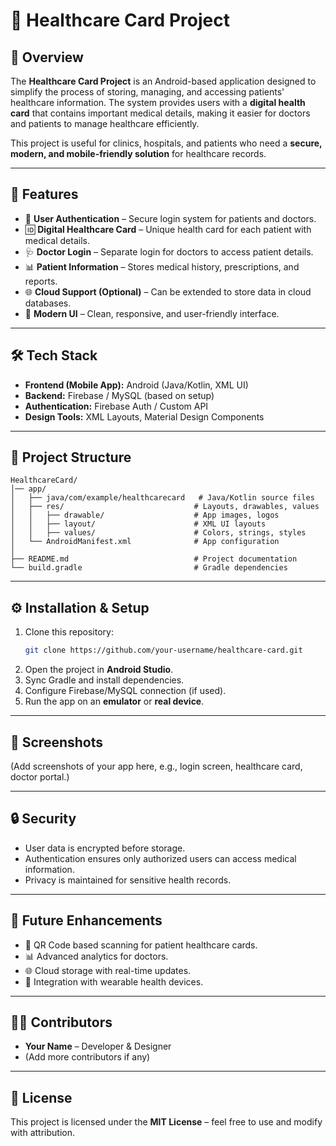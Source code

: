 # 🏥 Healthcare Card Project

## 📌 Overview
The **Healthcare Card Project** is an Android-based application designed to simplify the process of storing, managing, and accessing patients' healthcare information. The system provides users with a **digital health card** that contains important medical details, making it easier for doctors and patients to manage healthcare efficiently.  

This project is useful for clinics, hospitals, and patients who need a **secure, modern, and mobile-friendly solution** for healthcare records.

---

## 🚀 Features
- 🔐 **User Authentication** – Secure login system for patients and doctors.  
- 🆔 **Digital Healthcare Card** – Unique health card for each patient with medical details.  
- 🩺 **Doctor Login** – Separate login for doctors to access patient details.  
- 📊 **Patient Information** – Stores medical history, prescriptions, and reports.  
- 🌐 **Cloud Support (Optional)** – Can be extended to store data in cloud databases.  
- 🎨 **Modern UI** – Clean, responsive, and user-friendly interface.  

---

## 🛠️ Tech Stack
- **Frontend (Mobile App):** Android (Java/Kotlin, XML UI)  
- **Backend:** Firebase / MySQL (based on setup)  
- **Authentication:** Firebase Auth / Custom API  
- **Design Tools:** XML Layouts, Material Design Components  

---

## 📂 Project Structure
```
HealthcareCard/
│── app/                  
│   ├── java/com/example/healthcarecard   # Java/Kotlin source files
│   ├── res/                             # Layouts, drawables, values
│   │   ├── drawable/                    # App images, logos
│   │   ├── layout/                      # XML UI layouts
│   │   ├── values/                      # Colors, strings, styles
│   └── AndroidManifest.xml              # App configuration
│
├── README.md                            # Project documentation
└── build.gradle                         # Gradle dependencies
```

---

## ⚙️ Installation & Setup
1. Clone this repository:  
   ```bash
   git clone https://github.com/your-username/healthcare-card.git
   ```
2. Open the project in **Android Studio**.  
3. Sync Gradle and install dependencies.  
4. Configure Firebase/MySQL connection (if used).  
5. Run the app on an **emulator** or **real device**.  

---

## 📸 Screenshots
(Add screenshots of your app here, e.g., login screen, healthcare card, doctor portal.)  

---

## 🔒 Security
- User data is encrypted before storage.  
- Authentication ensures only authorized users can access medical information.  
- Privacy is maintained for sensitive health records.  

---

## 📌 Future Enhancements
- 📱 QR Code based scanning for patient healthcare cards.  
- 📊 Advanced analytics for doctors.  
- 🌐 Cloud storage with real-time updates.  
- 🤝 Integration with wearable health devices.  

---

## 👨‍💻 Contributors
- **Your Name** – Developer & Designer  
- (Add more contributors if any)  

---

## 📜 License
This project is licensed under the **MIT License** – feel free to use and modify with attribution.  
